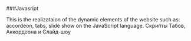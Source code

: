 ###Javasript

This is the realizataion of the dynamic elements of the website such as: accordeon, tabs, slide show on the JavaScript language.
Скрипты Табов, Аккордеона и Слайд-шоу
